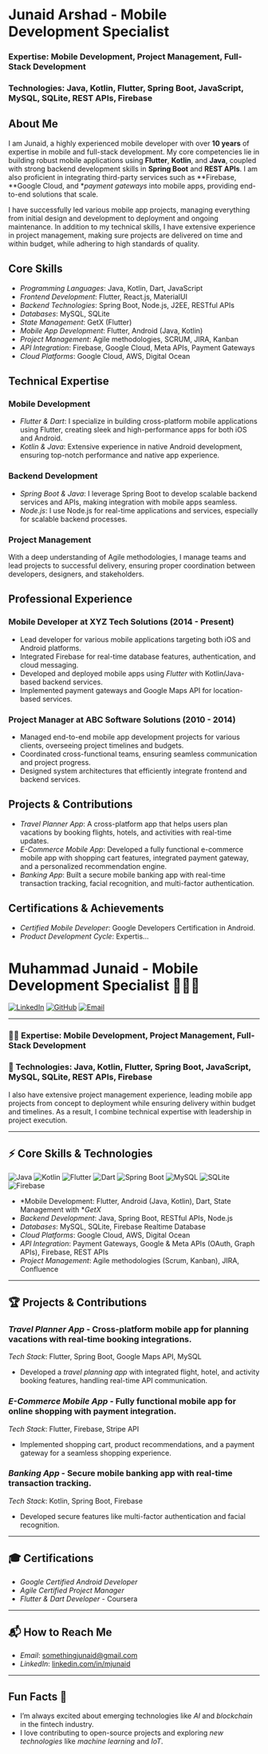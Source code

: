 # Junaid Arshad - Mobile Development Specialist

### Expertise: Mobile Development, Project Management, Full-Stack Development  
### Technologies: Java, Kotlin, Flutter, Spring Boot, JavaScript, MySQL, SQLite, REST APIs, Firebase

## About Me
I am Junaid, a highly experienced mobile developer with over **10 years** of expertise in mobile and full-stack development. My core competencies lie in building robust mobile applications using **Flutter**, **Kotlin**, and **Java**, coupled with strong backend development skills in **Spring Boot** and **REST APIs**. I am also proficient in integrating third-party services such as **Firebase, **Google Cloud, and **payment gateways* into mobile apps, providing end-to-end solutions that scale.

I have successfully led various mobile app projects, managing everything from initial design and development to deployment and ongoing maintenance. In addition to my technical skills, I have extensive experience in project management, making sure projects are delivered on time and within budget, while adhering to high standards of quality.

## Core Skills
- *Programming Languages*: Java, Kotlin, Dart, JavaScript
- *Frontend Development*: Flutter, React.js, MaterialUI
- *Backend Technologies*: Spring Boot, Node.js, J2EE, RESTful APIs
- *Databases*: MySQL, SQLite
- *State Management*: GetX (Flutter)
- *Mobile App Development*: Flutter, Android (Java, Kotlin)
- *Project Management*: Agile methodologies, SCRUM, JIRA, Kanban
- *API Integration*: Firebase, Google Cloud, Meta APIs, Payment Gateways
- *Cloud Platforms*: Google Cloud, AWS, Digital Ocean

## Technical Expertise

### Mobile Development
- *Flutter & Dart*: I specialize in building cross-platform mobile applications using Flutter, creating sleek and high-performance apps for both iOS and Android.
- *Kotlin & Java*: Extensive experience in native Android development, ensuring top-notch performance and native app experience.

### Backend Development
- *Spring Boot & Java*: I leverage Spring Boot to develop scalable backend services and APIs, making integration with mobile apps seamless.
- *Node.js*: I use Node.js for real-time applications and services, especially for scalable backend processes.

### Project Management
With a deep understanding of Agile methodologies, I manage teams and lead projects to successful delivery, ensuring proper coordination between developers, designers, and stakeholders.

## Professional Experience

### Mobile Developer at XYZ Tech Solutions (2014 - Present)
- Lead developer for various mobile applications targeting both iOS and Android platforms.
- Integrated Firebase for real-time database features, authentication, and cloud messaging.
- Developed and deployed mobile apps using *Flutter* with Kotlin/Java-based backend services.
- Implemented payment gateways and Google Maps API for location-based services.

### Project Manager at ABC Software Solutions (2010 - 2014)
- Managed end-to-end mobile app development projects for various clients, overseeing project timelines and budgets.
- Coordinated cross-functional teams, ensuring seamless communication and project progress.
- Designed system architectures that efficiently integrate frontend and backend services.

## Projects & Contributions
- *Travel Planner App*: A cross-platform app that helps users plan vacations by booking flights, hotels, and activities with real-time updates.
- *E-Commerce Mobile App*: Developed a fully functional e-commerce mobile app with shopping cart features, integrated payment gateway, and a personalized recommendation engine.
- *Banking App*: Built a secure mobile banking app with real-time transaction tracking, facial recognition, and multi-factor authentication.

## Certifications & Achievements
- *Certified Mobile Developer*: Google Developers Certification in Android.
- *Product Development Cycle*: Expertis…
 # Muhammad Junaid - Mobile Development Specialist 👨‍💻📱

[![LinkedIn](https://img.shields.io/badge/-LinkedIn-blue?style=flat-square&logo=Linkedin&logoColor=white&link=https://linkedin.com/in/mjunaid)](https://linkedin.com/in/mjunaid)
[![GitHub](https://img.shields.io/badge/-GitHub-black?style=flat-square&logo=github&logoColor=white&link=https://github.com/mjunaiddev)](https://github.com/mjunaiddev)
[![Email](https://img.shields.io/badge/Email-D14836?style=flat-square&logo=gmail&logoColor=white)](mailto:junaid@example.com)

---

### 👨‍💻 Expertise: Mobile Development, Project Management, Full-Stack Development  
### 🔧 Technologies: Java, Kotlin, Flutter, Spring Boot, JavaScript, MySQL, SQLite, REST APIs, Firebase


I also have extensive project management experience, leading mobile app projects from concept to deployment while ensuring delivery within budget and timelines. As a result, I combine technical expertise with leadership in project execution.

---

## ⚡ Core Skills & Technologies
![Java](https://img.shields.io/badge/Java-ED8B00?style=flat-square&logo=java&logoColor=white)
![Kotlin](https://img.shields.io/badge/Kotlin-0095D5?style=flat-square&logo=kotlin&logoColor=white)
![Flutter](https://img.shields.io/badge/Flutter-02569B?style=flat-square&logo=flutter&logoColor=white)
![Dart](https://img.shields.io/badge/Dart-0175C2?style=flat-square&logo=dart&logoColor=white)
![Spring Boot](https://img.shields.io/badge/Spring_Boot-6DB33F?style=flat-square&logo=spring-boot&logoColor=white)
![MySQL](https://img.shields.io/badge/MySQL-4479A1?style=flat-square&logo=mysql&logoColor=white)
![SQLite](https://img.shields.io/badge/SQLite-003B57?style=flat-square&logo=sqlite&logoColor=white)
![Firebase](https://img.shields.io/badge/Firebase-FFCA28?style=flat-square&logo=firebase&logoColor=black)

- *Mobile Development: Flutter, Android (Java, Kotlin), Dart, State Management with **GetX*
- *Backend Development*: Java, Spring Boot, RESTful APIs, Node.js
- *Databases*: MySQL, SQLite, Firebase Realtime Database
- *Cloud Platforms*: Google Cloud, AWS, Digital Ocean
- *API Integration*: Payment Gateways, Google & Meta APIs (OAuth, Graph APIs), Firebase, REST APIs
- *Project Management*: Agile methodologies (Scrum, Kanban), JIRA, Confluence




---

## 🏆 Projects & Contributions

### *Travel Planner App* - Cross-platform mobile app for planning vacations with real-time booking integrations.
*Tech Stack*: Flutter, Spring Boot, Google Maps API, MySQL  
- Developed a *travel planning app* with integrated flight, hotel, and activity booking features, handling real-time API communication.

### *E-Commerce Mobile App* - Fully functional mobile app for online shopping with payment integration.
*Tech Stack*: Flutter, Firebase, Stripe API  
- Implemented shopping cart, product recommendations, and a payment gateway for a seamless shopping experience.

### *Banking App* - Secure mobile banking app with real-time transaction tracking.
*Tech Stack*: Kotlin, Spring Boot, Firebase  
- Developed secure features like multi-factor authentication and facial recognition.

---

## 🎓 Certifications
- *Google Certified Android Developer*
- *Agile Certified Project Manager*
- *Flutter & Dart Developer* - Coursera

---

## 📬 How to Reach Me
- *Email*: [somethingjunaid@gmail.com](mailto:somethingjunaid@gmail.com)
- *LinkedIn*: [linkedin.com/in/mjunaid](https://linkedin.com/in/mjunaid)

---

## Fun Facts 🌟
- I’m always excited about emerging technologies like *AI* and *blockchain* in the fintech industry.
- I love contributing to open-source projects and exploring *new technologies* like *machine learning* and *IoT*.
